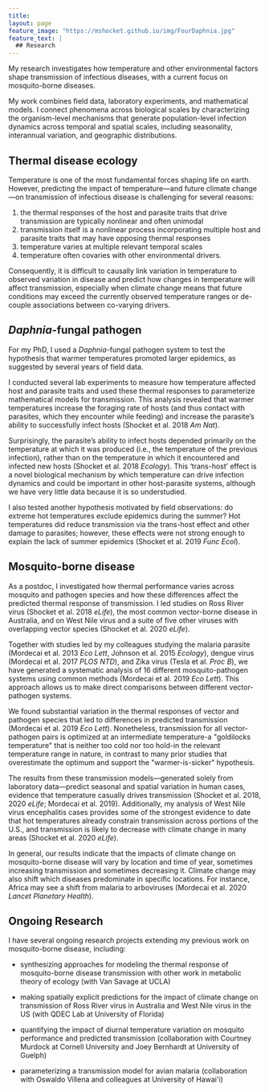 ```yaml
---
title:
layout: page
feature_image: "https://mshocket.github.io/img/FourDaphnia.jpg"
feature_text: |
  ## Research
---
```


My research investigates how temperature and other environmental factors shape transmission of infectious diseases, with a current focus on mosquito-borne diseases. 

My work combines field data, laboratory experiments, and mathematical models. I connect phenomena across biological scales by characterizing the organism-level mechanisms that generate population-level infection dynamics across temporal and spatial scales, including seasonality, interannual variation, and geographic distributions.

## Thermal disease ecology
Temperature is one of the most fundamental forces shaping life on earth. However, predicting the impact of temperature—and future climate change—on transmission of infectious disease is challenging for several reasons:
  1. the thermal responses of the host and parasite traits that drive transmission are typically nonlinear and often unimodal
  2. transmission itself is a nonlinear process incorporating multiple host and parasite traits that may have opposing thermal responses
  3. temperature varies at multiple relevant temporal scales
  4. temperature often covaries with other environmental drivers. 

Consequently, it is difficult to causally link variation in temperature to observed variation in disease and predict how changes in temperature will affect transmission, especially when climate change means that future conditions may exceed the currently observed temperature ranges or de-couple associations between co-varying drivers.

## _Daphnia_-fungal pathogen
For my PhD, I used a _Daphnia_-fungal pathogen system to test the hypothesis that warmer temperatures promoted larger epidemics, as suggested by several years of field data.

I conducted several lab experiments to measure how temperature affected host and parasite traits and used these thermal responses to parameterize mathematical models for transmission. This analysis revealed that warmer temperatures increase the foraging rate of hosts (and thus contact with parasites, which they encounter while feeding) and increase the parasite’s ability to successfully infect hosts (Shocket et al. 2018 _Am Nat_). 
 
Surprisingly, the parasite’s ability to infect hosts depended primarily on the temperature at which it was produced (i.e., the temperature of the previous infection), rather than on the temperature in which it encountered and infected new hosts (Shocket et al. 2018 _Ecology_). This ‘trans-host’ effect is a novel biological mechanism by which temperature can drive infection dynamics and could be important in other host-parasite systems, although we have very little data because it is so understudied. 

I also tested another hypothesis motivated by field observations: do extreme hot temperatures exclude epidemics during the summer? Hot temperatures did reduce transmission via the trans-host effect and other damage to parasites; however, these effects were not strong enough to explain the lack of summer epidemics (Shocket et al. 2019 _Func Ecol_).

## Mosquito-borne disease
As a postdoc, I investigated how thermal performance varies across mosquito and pathogen species and how these differences affect the predicted thermal response of transmission. I led studies on Ross River virus (Shocket et al. 2018 _eLife_), the most common vector-borne disease in Australia, and on West Nile virus and a suite of five other viruses with overlapping vector species (Shocket et al. 2020 _eLife_).

Together with studies led by my colleagues studying the malaria parasite (Mordecai et al. 2013 _Eco Lett_, Johnson et al. 2015 _Ecology_), dengue virus (Mordecai et al. 2017 _PLOS NTD_), and Zika virus (Tesla et al. _Proc B_), we have generated a systematic analysis of 16 different mosquito-pathogen systems using common methods (Mordecai et al. 2019 _Eco Lett_). This approach allows us to make direct comparisons between different vector-pathogen systems.

We found substantial variation in the thermal responses of vector and pathogen species that led to differences in predicted transmission (Mordecai et al. 2019 _Eco Lett_). Nonetheless, transmission for all vector-pathogen pairs is optimized at an intermediate temperature-a "goldilocks temperature" that is neither too cold nor too hold-in the relevant temperature range in nature, in contrast to many prior studies that overestimate the optimum and support the "warmer-is-sicker" hypothesis.

The results from these transmission models—generated solely from laboratory data—predict seasonal and spatial variation in human cases, evidence that temperature casually drives transmission (Shocket et al. 2018, 2020 _eLife_; Mordecai et al. 2019). Additionally, my analysis of West Nile virus encephalitis cases provides some of the strongest evidence to date that hot temperatures already constrain transmission across portions of the U.S., and transmission is likely to decrease with climate change in many areas (Shocket et al. 2020 _eLife_).

In general, our results indicate that the impacts of climate change on mosquito-borne disease will vary by location and time of year, sometimes increasing transmission and sometimes decreasing it. Climate change may also shift which diseases predominate in specific locations. For instance, Africa may see a shift from malaria to arboviruses (Mordecai et al. 2020 _Lancet Planetary Health_).

## Ongoing Research

I have several ongoing research projects extending my previous work on mosquito-borne disease, including:
  - synthesizing approaches for modeling the thermal response of mosquito-borne disease transmission with other work in metabolic theory of ecology (with Van Savage at UCLA)

  - making spatially explicit predictions for the impact of climate change on transmission of Ross River virus in Australia and West Nile virus in the US (with QDEC Lab at University of Florida)

  - quantifying the impact of diurnal temperature variation on mosquito performance and predicted transmission (collaboration with Courtney Murdock at Cornell University and Joey Bernhardt at University of Guelph)

  - parameterizing a transmission model for avian malaria (collaboration with Oswaldo Villena and colleagues at University of Hawai'i)